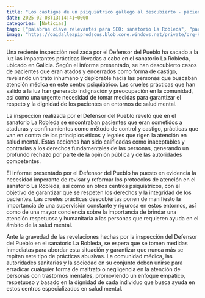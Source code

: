 ```yaml
---
title: "Los castigos de un psiquiátrico gallego al descubierto - pacientes atados y encerrados"
date: 2025-02-08T13:14:41+0000
categories: [Noticias]
tags: ["palabras clave relevantes para SEO: sanatorio La Robleda", "pacientes", "prácticas inhumanas", "atención médica", "salud mental", "derechos fundamentales", "maltrato."]
image: "https://oaidalleapiprodscus.blob.core.windows.net/private/org-HKmKxpuNw3Y88lm4EBrIPq0n/user-ZwiCXOggLL8ZNNKE2g7rXFmV/img-H1mtsmgsC3UXz55mblprcwGO.png?st=2025-02-08T12%3A14%3A41Z&se=2025-02-08T14%3A14%3A41Z&sp=r&sv=2024-08-04&sr=b&rscd=inline&rsct=image/png&skoid=d505667d-d6c1-4a0a-bac7-5c84a87759f8&sktid=a48cca56-e6da-484e-a814-9c849652bcb3&skt=2025-02-08T00%3A57%3A14Z&ske=2025-02-09T00%3A57%3A14Z&sks=b&skv=2024-08-04&sig=mqPkQQBsYs7XwdXjT9HYCl/pvyQLdB1Z3tIpHClZXqw%3D"
---
```


Una reciente inspección realizada por el Defensor del Pueblo ha sacado a la luz las impactantes prácticas llevadas a cabo en el sanatorio La Robleda, ubicado en Galicia. Según el informe presentado, se han descubierto casos de pacientes que eran atados y encerrados como forma de castigo, revelando un trato inhumano y deplorable hacia las personas que buscaban atención médica en este centro psiquiátrico. Las crueles prácticas que han salido a la luz han generado indignación y preocupación en la comunidad, así como una urgente necesidad de tomar medidas para garantizar el respeto y la dignidad de los pacientes en entornos de salud mental.

La inspección realizada por el Defensor del Pueblo reveló que en el sanatorio La Robleda se encontraban pacientes que eran sometidos a ataduras y confinamientos como método de control y castigo, prácticas que van en contra de los principios éticos y legales que rigen la atención en salud mental. Estas acciones han sido calificadas como inaceptables y contrarias a los derechos fundamentales de las personas, generando un profundo rechazo por parte de la opinión pública y de las autoridades competentes.

El informe presentado por el Defensor del Pueblo ha puesto en evidencia la necesidad imperante de revisar y reformar los protocolos de atención en el sanatorio La Robleda, así como en otros centros psiquiátricos, con el objetivo de garantizar que se respeten los derechos y la integridad de los pacientes. Las crueles prácticas descubiertas ponen de manifiesto la importancia de una supervisión constante y rigurosa en estos entornos, así como de una mayor conciencia sobre la importancia de brindar una atención respetuosa y humanitaria a las personas que requieren ayuda en el ámbito de la salud mental.

Ante la gravedad de las revelaciones hechas por la inspección del Defensor del Pueblo en el sanatorio La Robleda, se espera que se tomen medidas inmediatas para abordar esta situación y garantizar que nunca más se repitan este tipo de prácticas abusivas. La comunidad médica, las autoridades sanitarias y la sociedad en su conjunto deben unirse para erradicar cualquier forma de maltrato o negligencia en la atención de personas con trastornos mentales, promoviendo un enfoque empático, respetuoso y basado en la dignidad de cada individuo que busca ayuda en estos centros especializados en salud mental.
    
